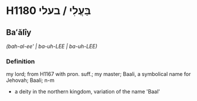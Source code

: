 # H1180 בַּעֲלִי / בעלי

## Baʻălîy

_(bah-al-ee' | ba-uh-LEE | ba-uh-LEE)_

### Definition

my lord; from H1167 with pron. suff.; my master; Baali, a symbolical name for Jehovah; Baali; n-m

- a deity in the northern kingdom, variation of the name 'Baal'
